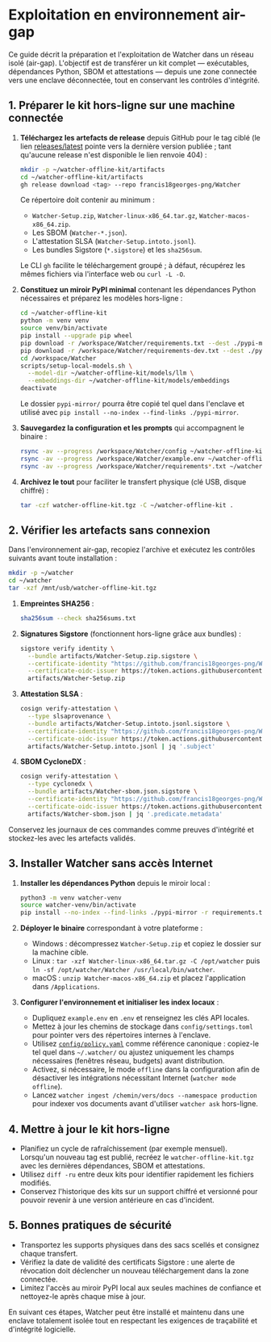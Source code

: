 # Exploitation en environnement air-gap

Ce guide décrit la préparation et l'exploitation de Watcher dans un réseau isolé (air-gap).
L'objectif est de transférer un kit complet — exécutables, dépendances Python, SBOM et
attestations — depuis une zone connectée vers une enclave déconnectée, tout en conservant les
contrôles d'intégrité.

## 1. Préparer le kit hors-ligne sur une machine connectée

1. **Téléchargez les artefacts de release** depuis GitHub pour le tag ciblé (le lien [releases/latest](https://github.com/francis18georges-png/Watcher/releases/latest) pointe vers la dernière version publiée ; tant qu'aucune release n'est disponible le lien renvoie 404) :

   ```bash
   mkdir -p ~/watcher-offline-kit/artifacts
   cd ~/watcher-offline-kit/artifacts
   gh release download <tag> --repo francis18georges-png/Watcher
   ```

   Ce répertoire doit contenir au minimum :

   - `Watcher-Setup.zip`, `Watcher-linux-x86_64.tar.gz`, `Watcher-macos-x86_64.zip`.
   - Les SBOM (`Watcher-*.json`).
   - L'attestation SLSA (`Watcher-Setup.intoto.jsonl`).
   - Les bundles Sigstore (`*.sigstore`) et les `sha256sum`.

   Le CLI `gh` facilite le téléchargement groupé ; à défaut, récupérez les mêmes fichiers via
   l'interface web ou `curl -L -O`.

2. **Constituez un miroir PyPI minimal** contenant les dépendances Python nécessaires et préparez les modèles hors-ligne :

   ```bash
   cd ~/watcher-offline-kit
   python -m venv venv
   source venv/bin/activate
   pip install --upgrade pip wheel
   pip download -r /workspace/Watcher/requirements.txt --dest ./pypi-mirror
   pip download -r /workspace/Watcher/requirements-dev.txt --dest ./pypi-mirror
   cd /workspace/Watcher
   scripts/setup-local-models.sh \
     --model-dir ~/watcher-offline-kit/models/llm \
     --embeddings-dir ~/watcher-offline-kit/models/embeddings
   deactivate
   ```

   Le dossier `pypi-mirror/` pourra être copié tel quel dans l'enclave et utilisé avec
   `pip install --no-index --find-links ./pypi-mirror`.

3. **Sauvegardez la configuration et les prompts** qui accompagnent le binaire :

   ```bash
   rsync -av --progress /workspace/Watcher/config ~/watcher-offline-kit/
   rsync -av --progress /workspace/Watcher/example.env ~/watcher-offline-kit/
   rsync -av --progress /workspace/Watcher/requirements*.txt ~/watcher-offline-kit/
   ```

4. **Archivez le tout** pour faciliter le transfert physique (clé USB, disque chiffré) :

   ```bash
   tar -czf watcher-offline-kit.tgz -C ~/watcher-offline-kit .
   ```

## 2. Vérifier les artefacts sans connexion

Dans l'environnement air-gap, recopiez l'archive et exécutez les contrôles suivants avant toute
installation :

```bash
mkdir -p ~/watcher
cd ~/watcher
tar -xzf /mnt/usb/watcher-offline-kit.tgz
```

1. **Empreintes SHA256** :

   ```bash
   sha256sum --check sha256sums.txt
   ```

2. **Signatures Sigstore** (fonctionnent hors-ligne grâce aux bundles) :

   ```bash
   sigstore verify identity \
     --bundle artifacts/Watcher-Setup.zip.sigstore \
     --certificate-identity "https://github.com/francis18georges-png/Watcher/.github/workflows/release.yml@refs/tags/<tag>" \
     --certificate-oidc-issuer https://token.actions.githubusercontent.com \
     artifacts/Watcher-Setup.zip
   ```

3. **Attestation SLSA** :

   ```bash
   cosign verify-attestation \
     --type slsaprovenance \
     --bundle artifacts/Watcher-Setup.intoto.jsonl.sigstore \
     --certificate-identity "https://github.com/francis18georges-png/Watcher/.github/workflows/release.yml@refs/tags/<tag>" \
     --certificate-oidc-issuer https://token.actions.githubusercontent.com \
     artifacts/Watcher-Setup.intoto.jsonl | jq '.subject'
   ```

4. **SBOM CycloneDX** :

   ```bash
   cosign verify-attestation \
     --type cyclonedx \
     --bundle artifacts/Watcher-sbom.json.sigstore \
     --certificate-identity "https://github.com/francis18georges-png/Watcher/.github/workflows/release.yml@refs/tags/<tag>" \
     --certificate-oidc-issuer https://token.actions.githubusercontent.com \
     artifacts/Watcher-sbom.json | jq '.predicate.metadata'
   ```

Conservez les journaux de ces commandes comme preuves d'intégrité et stockez-les avec les
artefacts validés.

## 3. Installer Watcher sans accès Internet

1. **Installer les dépendances Python** depuis le miroir local :

   ```bash
   python3 -m venv watcher-venv
   source watcher-venv/bin/activate
   pip install --no-index --find-links ./pypi-mirror -r requirements.txt
   ```

2. **Déployer le binaire** correspondant à votre plateforme :

   - Windows : décompressez `Watcher-Setup.zip` et copiez le dossier sur la machine cible.
   - Linux : `tar -xzf Watcher-linux-x86_64.tar.gz -C /opt/watcher` puis `ln -sf /opt/watcher/Watcher /usr/local/bin/watcher`.
   - macOS : `unzip Watcher-macos-x86_64.zip` et placez l'application dans `/Applications`.

3. **Configurer l'environnement et initialiser les index locaux** :

   - Dupliquez `example.env` en `.env` et renseignez les clés API locales.
   - Mettez à jour les chemins de stockage dans `config/settings.toml` pour pointer vers des
     répertoires internes à l'enclave.
   - Utilisez [`config/policy.yaml`](../config/policy.yaml) comme référence canonique : copiez-le
     tel quel dans `~/.watcher/` ou ajustez uniquement les champs nécessaires (fenêtres réseau,
     budgets) avant distribution.
   - Activez, si nécessaire, le mode `offline` dans la configuration afin de désactiver les
     intégrations nécessitant Internet (`watcher mode offline`).
   - Lancez `watcher ingest /chemin/vers/docs --namespace production` pour indexer vos
     documents avant d'utiliser `watcher ask` hors-ligne.

## 4. Mettre à jour le kit hors-ligne

- Planifiez un cycle de rafraîchissement (par exemple mensuel). Lorsqu'un nouveau tag est publié,
  recréez le `watcher-offline-kit.tgz` avec les dernières dépendances, SBOM et attestations.
- Utilisez `diff -ru` entre deux kits pour identifier rapidement les fichiers modifiés.
- Conservez l'historique des kits sur un support chiffré et versionné pour pouvoir revenir à
  une version antérieure en cas d'incident.

## 5. Bonnes pratiques de sécurité

- Transportez les supports physiques dans des sacs scellés et consignez chaque transfert.
- Vérifiez la date de validité des certificats Sigstore : une alerte de révocation doit déclencher
  un nouveau téléchargement dans la zone connectée.
- Limitez l'accès au miroir PyPI local aux seules machines de confiance et nettoyez-le après
  chaque mise à jour.

En suivant ces étapes, Watcher peut être installé et maintenu dans une enclave totalement
isolée tout en respectant les exigences de traçabilité et d'intégrité logicielle.
